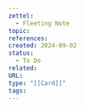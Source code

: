 ```yaml
---
zettel:
  - Fleeting Note
topic: 
references: 
created: 2024-09-02
status:
  - To Do
related: 
URL: 
type: "[[Card]]"
tags:
---
```


